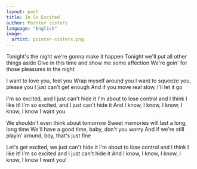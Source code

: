 ```yaml
---
layout: post
title: Im So Excited
author: Pointer sisters
language: "English"
image:
  artist: pointer-sisters.png
---
```

Tonight's the night we're gonna make it happen
Tonight we'll put all other things aside
Give in this time and show me some affection
We're goin' for those pleasures in the night

I want to love you, feel you
Wrap myself around you
I want to squeeze you, please you
I just can't get enough
And if you move real slow, I'll let it go

I'm so excited, and I just can't hide it
I'm about to lose control and I think I like it!
I'm so excited, and I just can't hide it
And I know, I know, I know, I know, I know I want you

We shouldn't even think about tomorrow
Sweet memories will last a long, long time
We'll have a good time, baby, don't you worry
And if we're still playin' around, boy, that's just fine



Let's get excited, we just can't hide it
I'm about to lose control and I think I like it!
I'm so excited and I just can't hide it
And I know, I know, I know, I know, I know I want you!
